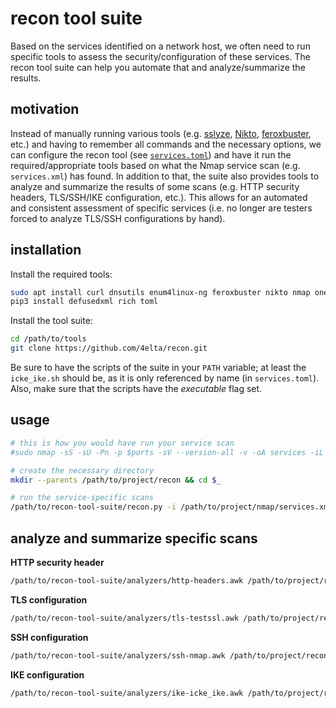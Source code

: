 # recon tool suite

Based on the services identified on a network host, we often need to run specific tools to assess the security/configuration of these services.
The recon tool suite can help you automate that and analyze/summarize the results.

## motivation

Instead of manually running various tools (e.g. [sslyze](https://github.com/nabla-c0d3/sslyze), [Nikto](https://cirt.net/nikto2), [feroxbuster](https://github.com/epi052/feroxbuster), etc.) and having to remember all commands and the necessary options, we can configure the recon tool (see [`services.toml`](services.toml)) and have it run the required/appropriate tools based on what the Nmap service scan (e.g. `services.xml`) has found.
In addition to that, the suite also provides tools to analyze and summarize the results of some scans (e.g. HTTP security headers, TLS/SSH/IKE configuration, etc.).
This allows for an automated and consistent assessment of specific services (i.e. no longer are testers forced to analyze TLS/SSH configurations by hand).

## installation

Install the required tools:

```sh
sudo apt install curl dnsutils enum4linux-ng feroxbuster nikto nmap onesixtyone seclists smbclient snmp sslyze testssl.sh whatweb
pip3 install defusedxml rich toml
```

Install the tool suite:

```sh
cd /path/to/tools
git clone https://github.com/4elta/recon.git
```

Be sure to have the scripts of the suite in your `PATH` variable; at least the `icke_ike.sh` should be, as it is only referenced by name (in `services.toml`).
Also, make sure that the scripts have the *executable* flag set.

## usage 

```sh
# this is how you would have run your service scan
#sudo nmap -sS -sU -Pn -p $ports -sV --version-all -v -oA services -iL targets-online.txt 

# create the necessary directory
mkdir --parents /path/to/project/recon && cd $_

# run the service-specific scans
/path/to/recon-tool-suite/recon.py -i /path/to/project/nmap/services.xml -o .
```

## analyze and summarize specific scans

**HTTP security header**

```sh
/path/to/recon-tool-suite/analyzers/http-headers.awk /path/to/project/recon/*/services/*-index.log
```

**TLS configuration**

```sh
/path/to/recon-tool-suite/analyzers/tls-testssl.awk /path/to/project/recon/*/services/*-testssl.log
```

**SSH configuration**

```sh
/path/to/recon-tool-suite/analyzers/ssh-nmap.awk /path/to/project/recon/*/services/ssh*nmap.log
```

**IKE configuration**

```sh
/path/to/recon-tool-suite/analyzers/ike-icke_ike.awk /path/to/project/recon/*/services/*-icke_ike.log
```


